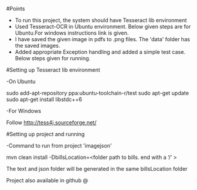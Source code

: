 #Points
- To run this project, the system should have Tesseract lib environment
- Used Tesseract-OCR in Ubuntu environment. Below given steps are for Ubuntu.For windows instructions link is given.
- I have saved the given image in pdfs to .png files. The 'data' folder has the saved images.
- Added appropriate Exception handling and added a simple test case. Below steps given for running.

#Setting up Tesseract lib environment

-On Ubuntu

sudo add-apt-repository ppa:ubuntu-toolchain-r/test 
sudo apt-get update
sudo apt-get install libstdc++6

-For Windows

Follow http://tess4j.sourceforge.net/

#Setting up project and running

-Command to run from project 'imagejson'

mvn clean install -DbillsLocation=<folder path to bills. end with a ‘/’ >

The text and json folder will be generated in the same billsLocation folder

Project also available in github @ 
